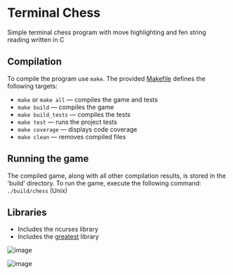 # Terminal Chess

Simple terminal chess program with move highlighting and fen string reading written in C

## Compilation

To compile the program use `make`. The provided [Makefile](Makefile) defines the following targets:

- `make` or `make all` — compiles the game and tests
- `make build` — compiles the game
- `make build_tests` — compiles the tests
- `make test` — runs the project tests
- `make coverage` — displays code coverage
- `make clean` — removes compiled files


## Running the game

The compiled game, along with all other compilation results, is stored in the 'build' directory. To run the game, execute the following command: `./build/chess` (Unix)

## Libraries

* Includes the ncurses library
* Includes the [greatest](https://github.com/silentbicycle/greatest/) library



![image](https://github.com/DanielDuplak/terminal-chess/assets/95124692/0645479e-8eb4-46b8-82e7-829ba754720b)

![image](https://github.com/DanielDuplak/terminal-chess/assets/95124692/e01390e5-89d9-4c89-93d9-938998fd390e)



